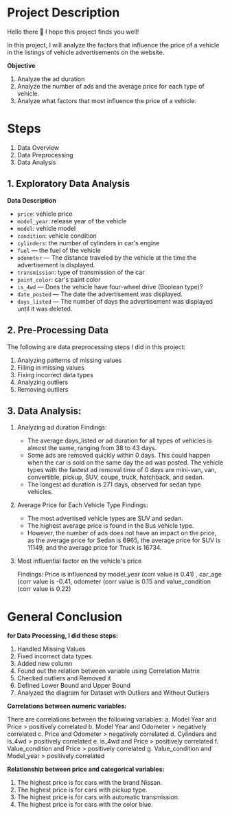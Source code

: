 ﻿# Project Description

Hello there :wave:
I hope this project finds you well!

In this project, I will analyze the factors that influence the price of a vehicle in the listings of vehicle advertisements on the website.

**Objective**
1. Analyze the ad duration
2. Analyze the number of ads and the average price for each type of vehicle.
3. Analyze what factors that most influence the price of a vehicle.


# Steps

1. Data Overview
2. Data Preprocessing
3. Data Analysis

## 1. Exploratory Data Analysis

**Data Description** 
- `price`: vehicle price
- `model_year`: release year of the vehicle
- `model`: vehicle model
- `condition`: vehicle condition
- `cylinders`: the number of cylinders in car's engine
- `fuel` — the fuel of the vehicle
- `odometer` — The distance traveled by the vehicle at the time the advertisement is displayed.
- `transmission`: type of transmission of the car
- `paint_color`: car's paint color
- `is_4wd` — Does the vehicle have four-wheel drive (Boolean type)?
- `date_posted` — The date the advertisement was displayed.
- `days_listed` — The number of days the advertisement was displayed until it was deleted.

## 2. Pre-Processing Data

The following are data preprocessing steps I did in this project:
1. Analyzing patterns of missing values
2. Filling in missing values
4. Fixing incorrect data types
4. Analyzing outliers
5. Removing outliers

## 3. Data Analysis:

1.  Analyzing ad duration
	Findings:
	- The average days_listed or ad duration for all types of vehicles is almost the same, ranging from 38 to 43 days.
	- Some ads are removed quickly within 0 days. This could happen when the car is sold on the same day the ad was posted. The vehicle types with the fastest ad removal time of 0 days are mini-van, van, convertible, pickup, SUV, coupe, truck, hatchback, and sedan.
	- The longest ad duration is 271 days, observed for sedan type vehicles.
	
2. Average Price for Each Vehicle Type
	Findings:
	- The most advertised vehicle types are SUV and sedan.
	- The highest average price is found in the Bus vehicle type.
	- However, the number of ads does not have an impact on the price, as the average price for Sedan is 6965, the average price for SUV is 11149, and the average price for Truck is 16734.

3. Most influential factor on the vehicle's price

	Findings:
	Price is influenced by model_year (corr value is 0.41) , car_age (corr value is -0.41, odometer (corr value is 0.15 and value_condition (corr value is 0.22)




# General Conclusion

**for Data Processing, I did these steps:**

1. Handled Missing Values
2. Fixed incorrect data types
3. Added new column
4. Found out the relation between variable using Correlation Matrix
5. Checked outliers and Removed it
6. Defined Lower Bound and Upper Bound
7. Analyzed the diagram for Dataset with Outliers and Without Outliers

 **Correlations between numeric variables:**

There are correlations between the following variables:
a. Model Year and Price > positively correlated
b. Model Year and Odometer > negatively correlated
c. Price and Odometer > negatively correlated
d. Cylinders and is_4wd > positively correlated
e. is_4wd and Price > positively correlated
f. Value_condition and Price > positively correlated
g. Value_condition and Model_year > positively correlated

**Relationship between price and categorical variables:**

1. The highest price is for cars with the brand Nissan.
2. The highest price is for cars with pickup type.
3. The highest price is for cars with automatic transmission.
4. The highest price is for cars with the color blue.
